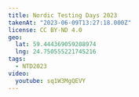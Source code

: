 ```yaml
---
title: Nordic Testing Days 2023
takenAt: "2023-06-09T13:27:18.000Z"
license: CC BY-ND 4.0
geo:
  lat: 59.444369059208974
  lng: 24.750555221745216
tags:
  - NTD2023
video:
  youtube: sq1W3MgQEVY
---
```

